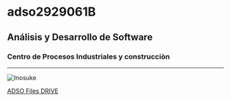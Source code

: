 # adso2929061B

## Análisis y Desarrollo de Software

### Centro de Procesos Industriales y construcciòn

---

![Inosuke](https://tinyurl.com/bdejh52z)

[ADSO Files DRIVE](https://tinyurl.com/wnkk334u)

 